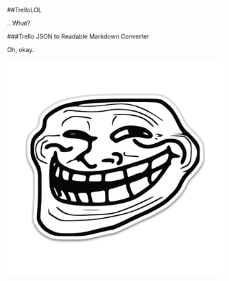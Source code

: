 ##TrelloLOL

...What?

###Trello JSON to Readable Markdown Converter

Oh, okay.

![trellolol](./Troll-face.sh.png)

